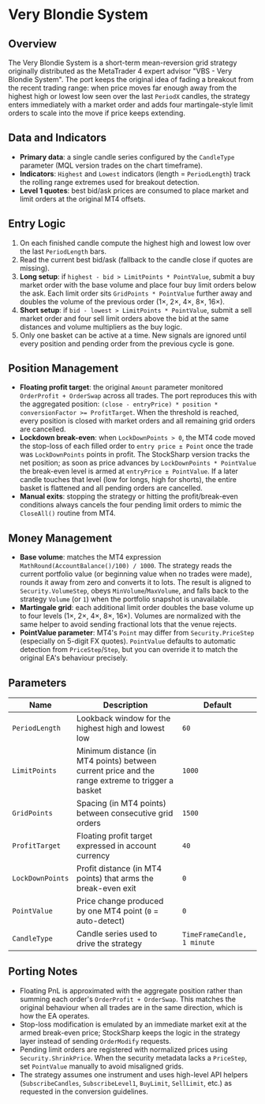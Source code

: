 # Very Blondie System

## Overview
The Very Blondie System is a short-term mean-reversion grid strategy originally distributed as the MetaTrader 4 expert advisor "VBS - Very Blondie System". The port keeps the original idea of fading a breakout from the recent trading range: when price moves far enough away from the highest high or lowest low seen over the last `PeriodX` candles, the strategy enters immediately with a market order and adds four martingale-style limit orders to scale into the move if price keeps extending.

## Data and Indicators
- **Primary data**: a single candle series configured by the `CandleType` parameter (MQL version trades on the chart timeframe).
- **Indicators**: `Highest` and `Lowest` indicators (length = `PeriodLength`) track the rolling range extremes used for breakout detection.
- **Level 1 quotes**: best bid/ask prices are consumed to place market and limit orders at the original MT4 offsets.

## Entry Logic
1. On each finished candle compute the highest high and lowest low over the last `PeriodLength` bars.
2. Read the current best bid/ask (fallback to the candle close if quotes are missing).
3. **Long setup**: if `highest - bid > LimitPoints * PointValue`, submit a buy market order with the base volume and place four buy limit orders below the ask. Each limit order sits `GridPoints * PointValue` further away and doubles the volume of the previous order (1×, 2×, 4×, 8×, 16×).
4. **Short setup**: if `bid - lowest > LimitPoints * PointValue`, submit a sell market order and four sell limit orders above the bid at the same distances and volume multipliers as the buy logic.
5. Only one basket can be active at a time. New signals are ignored until every position and pending order from the previous cycle is gone.

## Position Management
- **Floating profit target**: the original `Amount` parameter monitored `OrderProfit + OrderSwap` across all trades. The port reproduces this with the aggregated position: `(close - entryPrice) * position * conversionFactor >= ProfitTarget`. When the threshold is reached, every position is closed with market orders and all remaining grid orders are cancelled.
- **Lockdown break-even**: when `LockDownPoints > 0`, the MT4 code moved the stop-loss of each filled order to `entry price ± Point` once the trade was `LockDownPoints` points in profit. The StockSharp version tracks the net position; as soon as price advances by `LockDownPoints * PointValue` the break-even level is armed at `entryPrice ± PointValue`. If a later candle touches that level (low for longs, high for shorts), the entire basket is flattened and all pending orders are cancelled.
- **Manual exits**: stopping the strategy or hitting the profit/break-even conditions always cancels the four pending limit orders to mimic the `CloseAll()` routine from MT4.

## Money Management
- **Base volume**: matches the MT4 expression `MathRound(AccountBalance()/100) / 1000`. The strategy reads the current portfolio value (or beginning value when no trades were made), rounds it away from zero and converts it to lots. The result is aligned to `Security.VolumeStep`, obeys `MinVolume`/`MaxVolume`, and falls back to the strategy `Volume` (or `1`) when the portfolio snapshot is unavailable.
- **Martingale grid**: each additional limit order doubles the base volume up to four levels (1×, 2×, 4×, 8×, 16×). Volumes are normalized with the same helper to avoid sending fractional lots that the venue rejects.
- **PointValue parameter**: MT4's `Point` may differ from `Security.PriceStep` (especially on 5-digit FX quotes). `PointValue` defaults to automatic detection from `PriceStep`/`Step`, but you can override it to match the original EA's behaviour precisely.

## Parameters
| Name | Description | Default |
| ---- | ----------- | ------- |
| `PeriodLength` | Lookback window for the highest high and lowest low | `60` |
| `LimitPoints` | Minimum distance (in MT4 points) between current price and the range extreme to trigger a basket | `1000` |
| `GridPoints` | Spacing (in MT4 points) between consecutive grid orders | `1500` |
| `ProfitTarget` | Floating profit target expressed in account currency | `40` |
| `LockDownPoints` | Profit distance (in MT4 points) that arms the break-even exit | `0` |
| `PointValue` | Price change produced by one MT4 point (`0` = auto-detect) | `0` |
| `CandleType` | Candle series used to drive the strategy | `TimeFrameCandle, 1 minute` |

## Porting Notes
- Floating PnL is approximated with the aggregate position rather than summing each order's `OrderProfit + OrderSwap`. This matches the original behaviour when all trades are in the same direction, which is how the EA operates.
- Stop-loss modification is emulated by an immediate market exit at the armed break-even price; StockSharp keeps the logic in the strategy layer instead of sending `OrderModify` requests.
- Pending limit orders are registered with normalized prices using `Security.ShrinkPrice`. When the security metadata lacks a `PriceStep`, set `PointValue` manually to avoid misaligned grids.
- The strategy assumes one instrument and uses high-level API helpers (`SubscribeCandles`, `SubscribeLevel1`, `BuyLimit`, `SellLimit`, etc.) as requested in the conversion guidelines.
